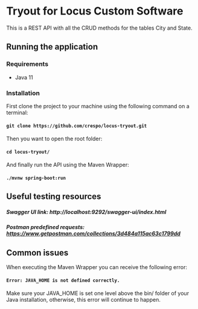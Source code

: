 # Tryout for Locus Custom Software
This is a REST API with all the CRUD methods for the tables City and State.

## Running the application

### Requirements
- Java 11

### Installation
First clone the project to your machine using the following command on a terminal:
#### ```git clone https://github.com/crespo/locus-tryout.git```
Then you want to open the root folder:
#### ```cd locus-tryout/```
And finally run the API using the Maven Wrapper:
#### ```./mvnw spring-boot:run```
## Useful testing resources
##### Swagger UI link: http://localhost:9292/swagger-ui/index.html
##### Postman predefined requests: https://www.getpostman.com/collections/3d484a115ac63c1799dd
## Common issues
When executing the Maven Wrapper you can receive the following error:
#### ```Error: JAVA_HOME is not defined correctly.```
Make sure your JAVA_HOME is set one level above the bin/ folder of your Java installation, otherwise, this error will continue to happen.
